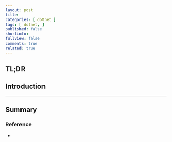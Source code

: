 ```yaml
---
layout: post
title: 
categories: [ dotnet ]
tags: [ dotnet, ]
published: false
shortinfo: 
fullview: false
comments: true
related: true
---
```


## TL;DR


## Introduction

---

## Summary

### Reference

* 
